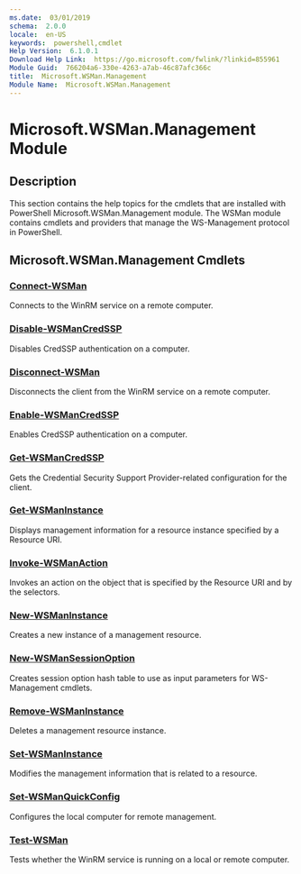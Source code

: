 ```yaml
---
ms.date:  03/01/2019
schema:  2.0.0
locale:  en-US
keywords:  powershell,cmdlet
Help Version:  6.1.0.1
Download Help Link:  https://go.microsoft.com/fwlink/?linkid=855961
Module Guid:  766204a6-330e-4263-a7ab-46c87afc366c
title:  Microsoft.WSMan.Management
Module Name:  Microsoft.WSMan.Management
---
```

# Microsoft.WSMan.Management Module

## Description

This section contains the help topics for the cmdlets that are installed with PowerShell
Microsoft.WSMan.Management module. The WSMan module contains cmdlets and providers that manage the
WS-Management protocol in PowerShell.

## Microsoft.WSMan.Management Cmdlets

### [Connect-WSMan](Connect-WSMan.md)
Connects to the WinRM service on a remote computer.

### [Disable-WSManCredSSP](Disable-WSManCredSSP.md)
Disables CredSSP authentication on a computer.

### [Disconnect-WSMan](Disconnect-WSMan.md)
Disconnects the client from the WinRM service on a remote computer.

### [Enable-WSManCredSSP](Enable-WSManCredSSP.md)
Enables CredSSP authentication on a computer.

### [Get-WSManCredSSP](Get-WSManCredSSP.md)
Gets the Credential Security Support Provider-related configuration for the client.

### [Get-WSManInstance](Get-WSManInstance.md)
Displays management information for a resource instance specified by a Resource URI.

### [Invoke-WSManAction](Invoke-WSManAction.md)
Invokes an action on the object that is specified by the Resource URI and by the selectors.

### [New-WSManInstance](New-WSManInstance.md)
Creates a new instance of a management resource.

### [New-WSManSessionOption](New-WSManSessionOption.md)
Creates session option hash table to use as input parameters for WS-Management cmdlets.

### [Remove-WSManInstance](Remove-WSManInstance.md)
Deletes a management resource instance.

### [Set-WSManInstance](Set-WSManInstance.md)
Modifies the management information that is related to a resource.

### [Set-WSManQuickConfig](Set-WSManQuickConfig.md)
Configures the local computer for remote management.

### [Test-WSMan](Test-WSMan.md)
Tests whether the WinRM service is running on a local or remote computer.
